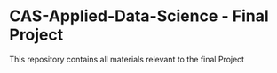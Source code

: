 # CAS-Applied-Data-Science - Final Project
This repository contains all materials relevant to the final Project
